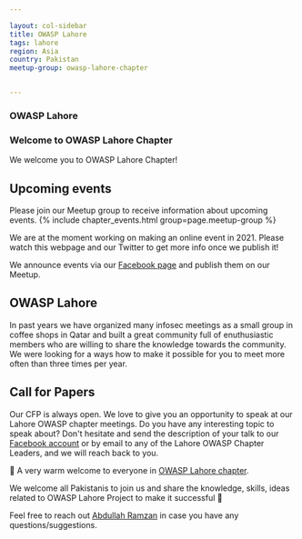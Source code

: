 ```yaml
---

layout: col-sidebar
title: OWASP Lahore
tags: lahore
region: Asia 
country: Pakistan
meetup-group: owasp-lahore-chapter


---
```


### OWASP Lahore

### Welcome to OWASP Lahore Chapter

We welcome you to OWASP Lahore Chapter!

## Upcoming events

Please join our Meetup group to receive information about upcoming events.
{% include chapter_events.html group=page.meetup-group %}


We are at the moment working on making an online event in 2021. Please watch this webpage and our Twitter to get more info once we publish it!

We announce events via our [Facebook page](https://www.facebook.com/owasplahore/) and publish them on our Meetup.

OWASP Lahore
-----------
In past years we have organized many infosec meetings as a small group in coffee shops in Qatar and built a great community full of enuthusiastic members who are willing to share the knowledge towards the community. We were looking for a ways how to make it possible for you to meet more often than three times per year.


Call for Papers
----------------
Our CFP is always open. We love to give you an opportunity to speak at our Lahore OWASP chapter meetings. Do you have any interesting topic to speak about? Don't hesitate and send the description of your talk to our [Facebook account](https://www.facebook.com/owasplahore/) or by email to any of the Lahore OWASP Chapter Leaders, and we will reach back to you.

👋 A very warm welcome to everyone in [OWASP Lahore chapter](https://owasp.org/www-chapter-lahore/).

We welcome all Pakistanis to join us and share the knowledge, skills, ideas related to OWASP Lahore Project to make it successful 🙂

Feel free to reach out [Abdullah Ramzan](mailto:abdullah.ramzan@owasp.org) in case you have any questions/suggestions.


